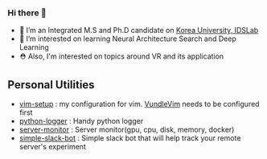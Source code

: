 ### Hi there 👋

- 🔭 I’m an Integrated M.S and Ph.D candidate on [Korea University, IDSLab](https://idslab.dgist.ac.kr) 
- 🌱 I’m interested on learning Neural Architecture Search and Deep Learning
- ⛑️ Also, I'm interested on topics around VR and its application


## Personal Utilities
- [vim-setup](https://github.com/r3coder/vim_setup) : my configuration for vim. [VundleVim](https://github.com/VundleVim/Vundle.vim) needs to be configured first
- [python-logger](https://github.com/r3coder/python-logger) : Handy python logger
- [server-monitor](https://github.com/r3coder/server-monitor) : Server monitor(gpu, cpu, disk, memory, docker)
- [simple-slack-bot](https://github.com/r3coder/simple-slack-bot) : Simple slack bot that will help track your remote server's experiment

